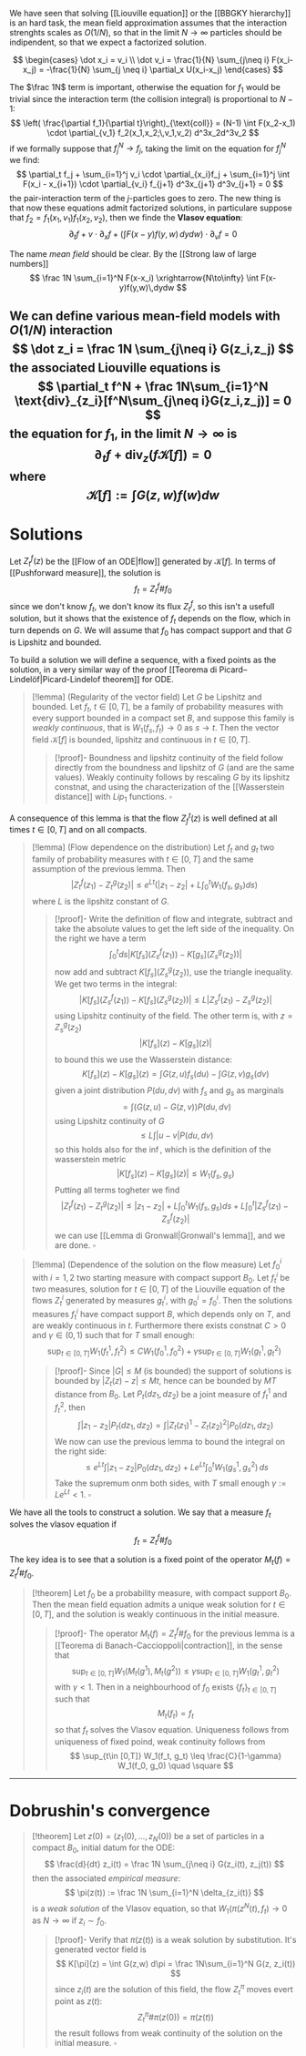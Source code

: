 We have seen that solving [[Liouville equation]] or the [[BBGKY hierarchy]] is an hard task, the mean field approximation assumes that the interaction strenghts scales as $O(1/N)$, so that in the limit $N\to\infty$ particles should be indipendent, so that we expect a factorized solution. 

$$
\begin{cases}
\dot x_i = v_i \\
\dot v_i = \frac{1}{N} \sum_{j\neq i} F(x_i-x_j) = -\frac{1}{N} \sum_{j \neq i} \partial_x U(x_i-x_j)
\end{cases}
$$

The $\frac 1N$ term is important, otherwise the equation for $f_1$ would be trivial since the interaction term (the collision integral) is proportional to $N-1$:
$$
\left( \frac{\partial f_1}{\partial t}\right)_{\text{coll}} = (N-1) \int F(x_2-x_1) \cdot \partial_{v_1} f_2(x_1,x_2;\,v_1,v_2) d^3x_2d^3v_2
$$
if we formally suppose that $f_j^N \to f_j$, taking the limit on the equation for $f_j^N$ we find:
$$
\partial_t f_j + \sum_{i=1}^j v_i \cdot \partial_{x_i}f_j + \sum_{i=1}^j \int F(x_i - x_{i+1}) \cdot \partial_{v_i} f_{j+1} d^3x_{j+1} d^3v_{j+1} = 0
$$
the pair-interaction term of the $j$-particles goes to zero. The new thing is that now these equations admit factorized solutions, in particulare suppose that $f_2 = f_1(x_1,v_1)f_1(x_2,v_2)$, then we finde the **Vlasov equation**:
$$
\partial_t f + v\cdot \partial_x f + \left(\int F(x-y)f(y,w)\,dydw\right) \cdot \partial_v f = 0
$$

The name _mean field_ should be clear. By the [[Strong law of large numbers]] 
$$
\frac 1N \sum_{i=1}^N F(x-x_i) \xrightarrow{N\to\infty} \int F(x-y)f(y,w)\,dydw
$$

We can define various mean-field models with $O(1/N)$ interaction 
$$
\dot z_i = \frac 1N \sum_{j\neq i} G(z_i,z_j)
$$
the associated Liouville equations is
$$
\partial_t f^N + \frac 1N\sum_{i=1}^N \text{div}_{z_i}[f^N\sum_{j\neq i}G(z_i,z_j)] = 0
$$
the equation for $f_1$, in the limit $N\to\infty$ is
$$
\partial_t f + \text{div}_z(f \mathcal{K}[f]) = 0
$$
where
$$
\mathcal{K}[f] := \int G(z,w) f(w)dw
$$
---
# Solutions

Let $Z_t^f(z)$ be the [[Flow of an ODE|flow]] generated by $\mathcal{K}[f]$. In terms of [[Pushforward measure]], the solution is
$$
f_t = Z_t^f\# f_0
$$
since we don't know $f_t$, we don't know its flux $Z_t^f$, so this isn't a usefull solution, but it shows that the existence of $f_t$ depends on the flow, which in turn depends on $G$. We will assume that $f_0$ has compact support and that $G$ is Lipshitz and bounded.

To build a solution we will define a sequence, with a fixed points as the solution, in a very similar way of the proof [[Teorema di Picard–Lindelöf|Picard-Lindelof theorem]] for ODE.

> [!lemma]
> (Regularity of the vector field) Let $G$ be Lipshitz and bounded. Let $f_t$, $t \in [0,T]$, be a family of probability measures with every support bounded in a compact set $B$, and suppose this family is _weakly continuous_, that is $W_1(f_s,f_t) \to 0$ as $s \to t$. Then the vector field $\mathcal{K}[f]$ is bounded, lipshitz and continuous in $t \in [0,T]$.
> >[!proof]-
> > Boundness and lipshitz continuity of the field follow directly from the boundness and lipshitz of $G$ (and are the same values). Weakly continuity follows by rescaling $G$ by its lipshitz constnat, and using the characterization of the [[Wasserstein distance]] with $Lip_1$ functions. $\square$

A consequence of this lemma is that the flow $Z_f^t(z)$ is well defined at all times $t \in [0,T]$ and on all compacts. 

> [!lemma]
> (Flow dependence on the distribution) Let $f_t$ and $g_t$ two family of probability measures with $t \in [0,T]$ and the same assumption of the previous lemma. Then 
> $$
> |Z_t^f(z_1) - Z_t^g(z_2)| \leq e^{Lt}\left( |z_1-z_2| + L\int_0^t W_1(f_s,g_s)ds \right)
> $$
> where $L$ is the lipshitz constant of $G$.
> > [!proof]-
> > Write the definition of flow and integrate, subtract and take the absolute values to get the left side of the inequality. On the right we have a term
> > $$
> > \int_0^t ds |K[f_s](Z_s^f(z_1))-K[g_s](Z_s^g(z_2))|
> > $$
> > now add and subtract $K[f_s](Z_s^g(z_2))$, use the triangle inequality. We get two terms in the integral:
> > $$
> > |K[f_s](Z_s^f(z_1)) - K[f_s](Z_s^g(z_2))| \leq L|Z_s^f(z_1)-Z_s^g(z_2)|
> > $$
> > using Lipshitz continuity of the field.
> > The other term is, with $z = Z_s^g(z_2)$
> > $$
> > |K[f_s](z) - K[g_s](z)|
> > $$ 
> > to bound this we use the Wasserstein distance:
> > $$
> > K[f_s](z) - K[g_s](z) = \int G(z,u) f_s(du) - \int G(z,v) g_s(dv)
> > $$ 
> > given a joint distribution  $P(du,dv)$ with $f_s$ and $g_s$ as marginals
> > $$
> > = \int (G(z,u)-G(z,v))P(du,dv)
> > $$
> > using Lipshitz continuity of $G$ 
> > $$
> > \leq L \int |u-v|P(du,dv) 
> > $$
> > so this holds also for the $\inf$, which is the definition of the wasserstein metric
> > $$
> > |K[f_s](z) - K[g_s](z)| \leq W_1(f_s,g_s)
> > $$
> > Putting all terms togheter we find
> > $$
> > |Z_t^f(z_1) - Z_t^g(z_2)| \leq |z_1-z_2| + L\int_0^t W_1(f_s,g_s)ds + L\int_0^t |Z_s^f(z_1)-Z_s^f(z_2)|
> > $$
> > we can use [[Lemma di Gronwall|Gronwall's lemma]], and we are done. $\square$

> [!lemma]
> (Dependence of the solution on the flow measure)
> Let $f_0^{i}$ with $i = 1,2$ two starting measure with compact support $B_0$. Let $f_t^i$ be two measures, solution for $t \in [0,T]$ of the Liouville equation of the flows $Z_t^i$ generated by measures $g_t^i$, with $g_0^i = f_0^i$. Then the solutions measures $f_t^i$ have compact support $B$, which depends only on $T$, and are weakly continuous in $t$. Furthermore there exists constnat $C > 0$ and $\gamma \in (0,1)$ such that for $T$ small enough:
> $$
> \sup_{t \in [0,T]} W_1(f_t^1,f_t^2) \leq C W_1(f_0^1, f_0^2) + \gamma \sup_{t \in [0,T]} W_1(g_t^1, g_t^2)
> $$
> > [!proof]-
> > Since $|G| \leq M$ (is bounded) the support of solutions is bounded by $|Z_t(z)-z| \leq Mt$, hence can be bounded by $MT$ distance from $B_0$. 
> >Let $P_t(dz_1,dz_2)$ be a joint measure of $f_t^1$ and $f_t^2$, then
> >$$
> >\int |z_1-z_2| P_t(dz_1, dz_2) = \int |Z_t(z_1)^1-Z_t(z_2)^2| P_0(dz_1,dz_2)
> >$$
> >We now can use the previous lemma to bound the integral on the right side:
> >$$
> >\leq e^{Lt} \int |z_1-z_2| P_0(dz_1, dz_2) +Le^{Lt}\int_0^t W_1(g_s^1, g_s^2)\,ds
> >$$
> >Take the supremum onm both sides, with $T$ small enough $\gamma := Le^{Lt} < 1$. $\square$

We have all the tools to construct a solution. We say that a measure $f_t$ solves the vlasov equation if
$$
f_t = Z_t^f\#f_0
$$

The key idea is to see that a solution is a fixed point of the operator $M_t(f) = Z_t^f\#f_0$.

> [!theorem]
> Let $f_0$ be a probability measure, with compact support $B_0$. Then the mean field equation admits a unique weak solution for $t \in [0, T]$, and the solution is weakly continuous in the initial measure.
> > [!proof]-
> > The operator $M_t(f) = Z_t^f\#f_0$ for the previous lemma is a [[Teorema di Banach-Caccioppoli|contraction]], in the sense that
> > $$
> > \sup_{t \in [0,T]} W_1(M_t(g^1), M_t(g^2)) \leq \gamma \sup_{t \in [0,T]} W_1(g_t^1, g_t^2)
> > $$
> > with $\gamma < 1$. Then in a neighbourhood of $f_0$ exists $\{f_t\}_{t \in [0,T]}$ such that
> > $$
> > M_t(f_t) = f_t
> > $$
> > so that $f_t$ solves the Vlasov equation. Uniqueness follows from uniqueness of fixed poind, weak continuity follows from
> > $$
> > \sup_{t\in [0,T]} W_1(f_t, g_t) \leq \frac{C}{1-\gamma} W_1(f_0, g_0) \quad \square
> > $$
> 

---
# Dobrushin's convergence

> [!theorem]
> Let $z(0) = (z_1(0),\dots, z_N(0))$ be a set of particles in a compact $B_0$, initial datum for the ODE:
> $$
> \frac{d}{dt} z_i(t) = \frac 1N \sum_{j\neq i} G(z_i(t), z_j(t))
> $$
> then the associated _empirical measure_:
> $$
> \pi(z(t)) := \frac 1N \sum_{i=1}^N \delta_{z_i(t)}
> $$
> is a _weak solution_ of the Vlasov equation, so that $W_1(\pi(z^N(t), f_t) \to 0$ as $N\to \infty$ if $z_i \sim f_0$.
> > [!proof]-
> > Verify that $\pi(z(t))$ is a weak solution by substitution. It's generated vector field is
> > $$
> > K[\pi](z) = \int G(z,w) d\pi = \frac 1N\sum_{i=1}^N G(z, z_i(t))
> > $$
> > since $z_i(t)$ are the solution of this field, the flow $Z_t^\pi$ moves evert point as $z(t)$:
> > $$
> > Z_t^\pi \# \pi(z(0)) = \pi(z(t))
> > $$
> > the result follows from weak continuity of the solution on the initial measure. $\square$

